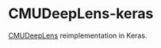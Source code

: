 # CMUDeepLens-keras
[CMUDeepLens](https://github.com/McWilliamsCenter/CMUDeepLens "Official repo") reimplementation in Keras.
